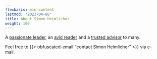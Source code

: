 ```yaml
---
flexbasis: min-content
lastmod: "2023-04-06"
title: About Simon Heimlicher
weight: 100
---
```


A [passionate leader](/leadership/), an [avid reader](/categories/book) and a [trusted advisor](/about/) to many.

Feel free to {{< obfuscated-email "contact Simon Heimlicher" >}} via e-mail.
